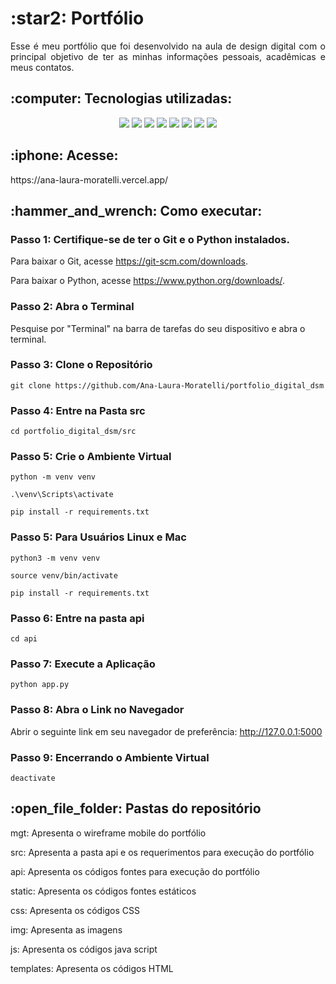 <h1>:star2: Portfólio</h1>
<div align="center">
<div align="justify">
Esse é meu portfólio que foi desenvolvido na aula de design digital com o principal objetivo de ter as minhas informações pessoais, acadêmicas e meus contatos.
</div>

</div>
<h2>:computer: Tecnologias utilizadas: </h2>

<div align="center">
    <img src="https://img.shields.io/badge/Figma-F24E1E?style=for-the-badge&logo=figma&logoColor=white&color=6DA2FF" />
    <img src="https://img.shields.io/badge/HTML5-239120?style=for-the-badge&logo=html5&logoColor=white&color=6DA2FF" />
    <img src="https://img.shields.io/badge/CSS3-239120?&style=for-the-badge&logo=css3&logoColor=white&color=6DA2FF" />
    <img src="https://img.shields.io/badge/TailwindCSS-3776AB?style=for-the-badge&logo=TailwindCSS&logoColor=white&color=6DA2FF" />
    <img src="https://img.shields.io/badge/javascript-%23323330.svg?style=for-the-badge&logo=javascript&logoColor=white&color=6DA2FF"/>
    <img src="https://img.shields.io/badge/Python-3776AB?style=for-the-badge&logo=python&logoColor=white&color=6DA2FF" />
    <img src="https://img.shields.io/badge/Flask-000000?style=for-the-badge&logo=flask&logoColor=white&color=6DA2FF" />
    <img src="https://img.shields.io/badge/Vercel-000000?style=for-the-badge&logo=vercel&logoColor=white&color=6DA2FF"/>
    
    
</div>
<h2>:iphone: Acesse:</h2>
https://ana-laura-moratelli.vercel.app/

<h2>:hammer_and_wrench: Como executar:</h2>

  <h3>Passo 1: Certifique-se de ter o Git e o Python instalados.</h3>
    <p>Para baixar o Git, acesse <a href="https://git-scm.com/downloads">https://git-scm.com/downloads</a>.</p>
    <p>Para baixar o Python, acesse <a href="https://www.python.org/downloads/">https://www.python.org/downloads/</a>.</p>

  <h3>Passo 2: Abra o Terminal</h3>
  <p>Pesquise por "Terminal" na barra de tarefas do seu dispositivo e abra o terminal.</p>

  <h3>Passo 3: Clone o Repositório</h3>
  <pre><code>git clone https://github.com/Ana-Laura-Moratelli/portfolio_digital_dsm</code></pre>

  <h3>Passo 4: Entre na Pasta src</h3>
  <pre><code>cd portfolio_digital_dsm/src</code></pre>

  <h3>Passo 5: Crie o Ambiente Virtual</h3>
  <pre><code>python -m venv venv</code></pre>
  <pre><code>.\venv\Scripts\activate</code></pre>
  <pre><code>pip install -r requirements.txt</code></pre>

  <h3>Passo 5: Para Usuários Linux e Mac</h3>
  <pre><code>python3 -m venv venv</code></pre>
  <pre><code>source venv/bin/activate</code></pre>
  <pre><code>pip install -r requirements.txt</code></pre>

  <h3>Passo 6: Entre na pasta api</h3>
  <pre><code>cd api</code></pre>
  
  <h3>Passo 7: Execute a Aplicação</h3>
  <pre><code>python app.py</code></pre>

  <h3>Passo 8: Abra o Link no Navegador</h3>
  <p>Abrir o seguinte link em seu navegador de preferência: <a href="http://127.0.0.1:5000">http://127.0.0.1:5000</a></p>

  <h3>Passo 9: Encerrando o Ambiente Virtual</h3>
  <pre><code>deactivate</code></pre>

  <h2>:open_file_folder: Pastas do repositório</h2>
  
   <p>mgt: Apresenta o wireframe mobile do portfólio</p>
   <p>src: Apresenta a pasta api e os requerimentos para execução do portfólio</p>
   <p>api: Apresenta os códigos fontes para execução do portfólio</p>
   <p>static: Apresenta os códigos fontes estáticos</p>
   <p>css: Apresenta os códigos CSS</p
   <p>img: Apresenta as imagens</p>
   <p>js: Apresenta os códigos java script</p>
   <p>templates: Apresenta os códigos HTML</p>
   




